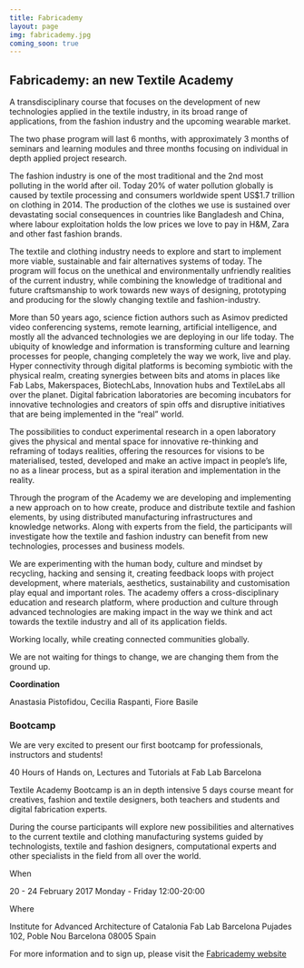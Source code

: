 ```yaml
---
title: Fabricademy
layout: page
img: fabricademy.jpg
coming_soon: true
---
```


## Fabricademy: an new Textile Academy

A transdisciplinary course that focuses on the development of new technologies applied in the textile industry, in its broad range of applications, from the fashion industry and the upcoming wearable market.

The two phase program will last 6 months, with approximately 3 months of seminars and learning modules and three months focusing on individual in depth applied project research.

The fashion industry is one of the most traditional and the 2nd most polluting in the world after oil. Today 20% of water pollution globally is caused by textile processing and consumers worldwide spent US$1.7 trillion on clothing in 2014. The production of the clothes we use is sustained over devastating social consequences in countries like Bangladesh and China, where labour exploitation holds the low prices we love to pay in H&M, Zara and other fast fashion brands.

The textile and clothing industry needs to explore and start to implement more viable, sustainable and fair alternatives systems of today. The program will focus on the unethical and environmentally unfriendly realities of the current industry, while combining the knowledge of traditional and future craftsmanship to work towards new ways of designing, prototyping and producing for the slowly changing textile and fashion-industry.

More than 50 years ago, science fiction authors such as Asimov predicted video conferencing systems, remote learning, artificial intelligence, and mostly all the advanced technologies we are deploying in our life today. The ubiquity of knowledge and information is transforming culture and learning processes for people, changing completely the way we work, live and play. Hyper connectivity through digital platforms is becoming symbiotic with the physical realm, creating synergies between bits and atoms in places like Fab Labs, Makerspaces, BiotechLabs, Innovation hubs and TextileLabs all over the planet. Digital fabrication laboratories are becoming incubators for innovative technologies and creators of spin offs and disruptive initiatives that are being implemented in the “real” world.

The possibilities to conduct experimental research in a open laboratory gives the physical and mental space for innovative re-thinking and reframing of todays realities, offering the resources for visions to be materialised, tested, developed and make an active impact in people’s life, no as a linear process, but as a spiral iteration and implementation in the reality.

Through the program of the Academy we are developing and implementing a new approach on to how create, produce and distribute textile and fashion elements, by using distributed manufacturing infrastructures and knowledge networks. Along with experts from the field, the participants will investigate how the textile and fashion industry can benefit from new technologies, processes and business models.

We are experimenting with the human body, culture and mindset by recycling, hacking and sensing it, creating feedback loops with project development, where materials, aesthetics, sustainability and customisation play equal and important roles. The academy offers a cross-disciplinary education and research platform, where production and culture through advanced technologies are making impact in the way we think and act towards the textile industry and all of its application fields.

Working locally, while creating connected communities globally.

We are not waiting for things to change, we are changing them from the ground up.


**Coordination**

Anastasia Pistofidou, Cecilia Raspanti, Fiore Basile

### Bootcamp

We are very excited to present our first bootcamp for professionals, instructors and students!

40 Hours of Hands on, Lectures and Tutorials at Fab Lab Barcelona

Textile Academy Bootcamp is an in depth intensive 5 days course meant for creatives, fashion and textile designers, both teachers and students and digital fabrication experts.

During the course participants will explore new possibilities and alternatives to the current textile and clothing manufacturing systems guided by technologists, textile and fashion designers, computational experts and other specialists in the field from all over the world.

When

20 - 24 February 2017 Monday - Friday 12:00-20:00

Where

Institute for Advanced Architecture of Catalonia
Fab Lab Barcelona
Pujades 102, Poble Nou
Barcelona 08005
Spain

For more information and to sign up, please visit the [Fabricademy website](http://textile-academy.org/bootcamp/)
